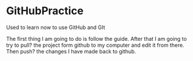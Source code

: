 # GitHubPractice
Used to learn now to use GitHub and GIt

The first thing I am going to do is follow the guide. After that I am going to try to pull? the project form github to my computer and edit it from there. Then push? the changes I have made back to github.
